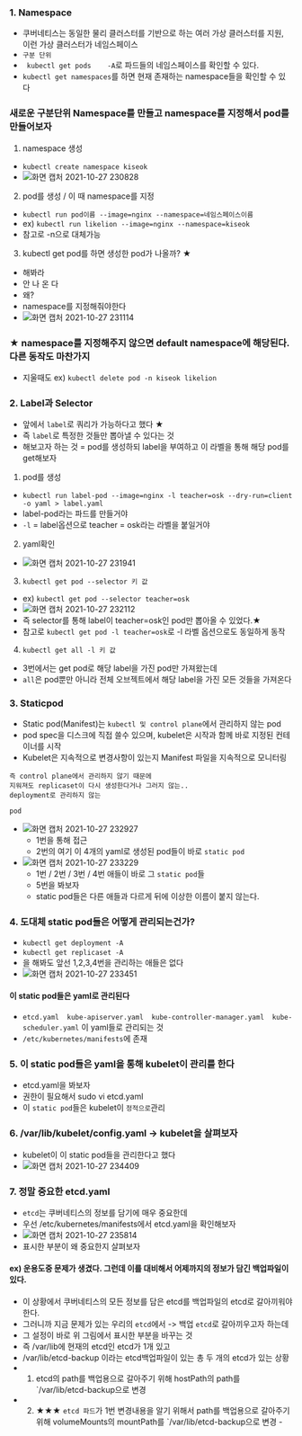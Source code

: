 ### 1. Namespace
- 쿠버네티스는 동일한 물리 클러스터를 기반으로 하는 여러 가상 클러스터를 지원, 이런 가상 클러스터가 네임스페이스
- `구분 단위`
- `	kubectl get	pods	-A`로 파드들의 네임스페이스를 확인할 수 있다.
- `kubectl get namespaces`를 하면 현재 존재하는 namespace들을 확인할 수 있다

### 새로운 구분단위 Namespace를 만들고 namespace를 지정해서 pod를 만들어보자
1. namespace 생성
- `kubectl create namespace kiseok`
- ![화면 캡처 2021-10-27 230828](https://user-images.githubusercontent.com/62214428/139082435-8b6f5118-3d2d-4282-95a2-118a5d35b417.png)

2. pod를 생성 / 이 때 namespace를 지정
- `kubectl run pod이름 --image=nginx --namespace=네임스페이스이름`
- ex) `kubectl run likelion --image=nginx --namespace=kiseok`
- 참고로 -n으로 대체가능

3. kubectl get pod를 하면 생성한 pod가 나올까? ★
- 해봐라 
- 안 나 온 다
- 왜?
- namespace를 지정해줘야한다
- ![화면 캡처 2021-10-27 231114](https://user-images.githubusercontent.com/62214428/139082907-057c9d58-f1c3-4dd9-93d9-0a350ef12c11.png)
### ★ namespace를 지정해주지 않으면 default namespace에 해당된다. 다른 동작도 마찬가지
- 지울때도 ex) `kubectl delete pod -n kiseok likelion`


### 2. Label과 Selector
- 앞에서 `label`로 쿼리가 가능하다고 했다 ★
- 즉 `label`로 특정한 것들만 뽑아낼 수 있다는 것
- 해보고자 하는 것  = pod를 생성하되 label을 부여하고 이 라벨을 통해 해당 pod를 get해보자
1. pod를 생성
- `kubectl run label-pod --image=nginx -l teacher=osk --dry-run=client -o yaml > label.yaml`
- label-pod라는 파드를 만들거야
- `-l` = label옵션으로 teacher = osk라는 라벨을 붙일거야
2. yaml확인
- ![화면 캡처 2021-10-27 231941](https://user-images.githubusercontent.com/62214428/139084453-eb590cb7-8e45-4afe-b893-1201623ab618.png)

3. `kubectl get pod --selector 키 값`
- ex) `kubectl get pod --selector teacher=osk`
- ![화면 캡처 2021-10-27 232112](https://user-images.githubusercontent.com/62214428/139084828-a013dcd5-52df-49cc-b53d-a45ee6dcece0.png)
- 즉 selector를 통해 label이 teacher=osk인 pod만 뽑아올 수 있었다.★
- 참고로 `kubectl get pod -l teacher=osk`로 -l 라벨 옵션으로도 동일하게 동작

4. `kubectl get all -l 키 값`
- 3번에서는 get pod로 해당 label을 가진 pod만 가져왔는데
- `all`은 pod뿐만 아니라 전체 오브젝트에서 해당 label을 가진 모든 것들을 가져온다

### 3. Staticpod
- Static pod(Manifest)는 `kubectl 및 control plane`에서 관리하지 않는 pod
- pod spec을 디스크에 직접 쓸수 있으며, kubelet은 시작과 함께 바로 지정된 컨테이너를 시작
- Kubelet은 지속적으로 변경사항이 있는지 Manifest 파일을 지속적으로 모니터링
```
즉 control plane에서 관리하지 않기 때문에
지워져도 replicaset이 다시 생성한다거나 그러지 않는..
deployment로 관리하지 않는

pod
```
- ![화면 캡처 2021-10-27 232927](https://user-images.githubusercontent.com/62214428/139086316-9bfb4fe9-e98a-4ef2-819c-2d391b2fcd45.png)
  - 1번을 통해 접근
  - 2번의 여기 이 4개의 yaml로 생성된 pod들이 바로 `static pod`
- ![화면 캡처 2021-10-27 233229](https://user-images.githubusercontent.com/62214428/139086909-486d2b0b-660b-4e78-9af7-8c62e1dff12b.png)
  - 1번 / 2번 / 3번 / 4번 애들이 바로 그 `static pod`들
  - 5번을 봐보자 
  - static pod들은 다른 애들과 다르게 뒤에 이상한 이름이 붙지 않는다.

### 4. 도대체 static pod들은 어떻게 관리되는건가?
- `kubectl get deployment -A`
- `kubectl get replicaset -A`
- 을 해봐도 앞선 1,2,3,4번을 관리하는 애들은 없다
- ![화면 캡처 2021-10-27 233451](https://user-images.githubusercontent.com/62214428/139087463-e97db610-ef3b-410a-bab8-032e75ea6250.png)

#### 이 static pod들은 yaml로 관리된다
- `etcd.yaml  kube-apiserver.yaml  kube-controller-manager.yaml  kube-scheduler.yaml` 이 yaml들로 관리되는 것
- `/etc/kubernetes/manifests`에 존재


### 5. 이 static pod들은 yaml을 통해 kubelet이 관리를 한다
- etcd.yaml을 봐보자
- 권한이 필요해서 sudo vi etcd.yaml
- 이 `static pod`들은 kubelet이 `정적으로`관리


### 6. /var/lib/kubelet/config.yaml  -> kubelet을 살펴보자
- kubelet이 이 static pod들을 관리한다고 했다
- ![화면 캡처 2021-10-27 234409](https://user-images.githubusercontent.com/62214428/139089110-4d83be56-b2a2-4bcb-93f8-072b3985622d.png)


### 7. 정말 중요한 etcd.yaml
- `etcd`는 쿠버네티스의 정보를 담기에 매우 중요한데
- 우선 /etc/kubernetes/manifests에서 etcd.yaml을 확인해보자
- ![화면 캡처 2021-10-27 235814](https://user-images.githubusercontent.com/62214428/139091934-0f730f7b-00e7-4735-8907-19ccb8dc5052.png)
- 표시한 부분이 왜 중요한지 살펴보자

#### ex) 운용도중 문제가 생겼다. 그런데 이를 대비해서 어제까지의 정보가 담긴 백업파일이 있다.
- 이 상황에서 쿠버네티스의 모든 정보를 담은 etcd를 백업파일의 etcd로 갈아끼워야한다.
- 그러니까 지금 문제가 있는 우리의 `etcd`에서 -> 백업 `etcd`로 갈아끼우고자 하는데
-  그 설정이 바로 위 그림에서 표시한 부분을 바꾸는 것
-  즉 /var/lib에 현재의 etcd인 etcd가 1개 있고
-  /var/lib/etcd-backup 이라는 etcd백업파일이 있는 총 두 개의 etcd가 있는 상황
-  1. etcd의 path를 백업용으로 갈아주기 위해 hostPath의 path를 `/var/lib/etcd-backup으로 변경
-  2. ★★★ `etcd 파드`가 1번 변경내용을 알기 위해서 path를 백업용으로 갈아주기 위해 volumeMounts의 mountPath를 `/var/lib/etcd-backup으로 변경 - 

